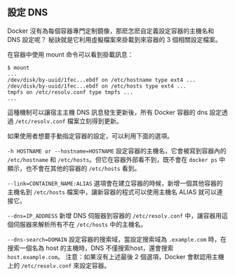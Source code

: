 ## 設定 DNS
Docker 沒有為每個容器專門定制鏡像，那麽怎麽自定義設定容器的主機名和 DNS 設定呢？
秘訣就是它利用虛擬檔案來掛載到來容器的 3 個相關設定檔案。

在容器中使用 mount 命令可以看到掛載訊息：
```
$ mount
...
/dev/disk/by-uuid/1fec...ebdf on /etc/hostname type ext4 ...
/dev/disk/by-uuid/1fec...ebdf on /etc/hosts type ext4 ...
tmpfs on /etc/resolv.conf type tmpfs ...
...
```
這種機制可以讓宿主主機 DNS 訊息發生更新後，所有 Docker 容器的 dns 設定透過 `/etc/resolv.conf` 檔案立刻得到更新。

如果使用者想要手動指定容器的設定，可以利用下面的選項。

`-h HOSTNAME or --hostname=HOSTNAME`
設定容器的主機名，它會被寫到容器內的 `/etc/hostname` 和 `/etc/hosts`。但它在容器外部看不到，既不會在 `docker ps` 中顯示，也不會在其他的容器的 `/etc/hosts` 看到。

`--link=CONTAINER_NAME:ALIAS`
選項會在建立容器的時候，新增一個其他容器的主機名到 `/etc/hosts` 檔案中，讓新容器的程式可以使用主機名 ALIAS 就可以連接它。

`--dns=IP_ADDRESS`
新增 DNS 伺服器到容器的 `/etc/resolv.conf` 中，讓容器用這個伺服器來解析所有不在 `/etc/hosts` 中的主機名。

`--dns-search=DOMAIN`
設定容器的搜索域，當設定搜索域為 `.example.com` 時，在搜索一個名為 host 的主機時，DNS 不僅搜索host，還會搜索 `host.example.com`。
注意：如果沒有上述最後 2 個選項，Docker 會默認用主機上的 `/etc/resolv.conf` 來設定容器。
